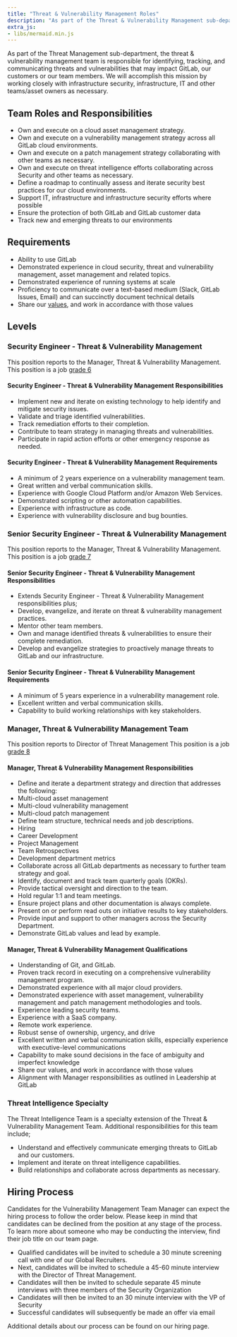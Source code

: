 ```yaml
---
title: "Threat & Vulnerability Management Roles"
description: "As part of the Threat & Vulnerability Management sub-department, the threat & vulnerability management team is responsible for identifying, tracking, and communicating threats and vulnerabilities that may impact GitLab, our customers or our team members."
extra_js:
- libs/mermaid.min.js
---
```

 
As part of the Threat Management sub-department, the threat & vulnerability management team is responsible for identifying, tracking, and communicating threats and vulnerabilities that may impact GitLab, our customers or our team members. We will accomplish this mission by working closely with infrastructure security, infrastructure, IT and other teams/asset owners as necessary.

## Team Roles and Responsibilities

- Own and execute on a cloud asset management strategy.
- Own and execute on a vulnerability management strategy across all GitLab cloud environments.
- Own and execute on a patch management strategy collaborating with other teams as necessary.
- Own and execute on threat intelligence efforts collaborating across Security and other teams as necessary.
- Define a roadmap to continually assess and iterate security best practices for our cloud environments.
- Support IT, infrastructure and infrastructure security efforts where possible
- Ensure the protection of both GitLab and GitLab customer data
- Track new and emerging threats to our environments

## Requirements

- Ability to use GitLab
- Demonstrated experience in cloud security, threat and vulnerability management, asset management and related topics.
- Demonstrated experience of running systems at scale
- Proficiency to communicate over a text-based medium (Slack, GitLab Issues, Email) and can succinctly document technical details
- Share our [values](https://about.gitlab.com/handbook/values/), and work in accordance with those values

## Levels

### Security Engineer - Threat & Vulnerability Management

This position reports to the Manager, Threat & Vulnerability Management.
This position is a job [grade 6](https://about.gitlab.com/handbook/total-rewards/compensation/compensation-calculator/#gitlab-job-grades)

#### Security Engineer - Threat & Vulnerability Management Responsibilities

- Implement new and iterate on existing technology to help identify and mitigate security issues.
- Validate and triage identified vulnerabilities.
- Track remediation efforts to their completion.
- Contribute to team strategy in managing threats and vulnerabilities.
- Participate in rapid action efforts or other emergency response as needed.

#### Security Engineer - Threat & Vulnerability Management Requirements

- A minimum of 2 years experience on a vulnerability management team.
- Great written and verbal communication skills.
- Experience with Google Cloud Platform and/or Amazon Web Services.
- Demonstrated scripting or other automation capabilities.
- Experience with infrastructure as code.
- Experience with vulnerability disclosure and bug bounties.

### Senior Security Engineer - Threat & Vulnerability Management

This position reports to the Manager, Threat & Vulnerability Management.
This position is a job [grade 7](https://about.gitlab.com/handbook/total-rewards/compensation/compensation-calculator/#gitlab-job-grades)

#### Senior Security Engineer - Threat & Vulnerability Management Responsibilities

- Extends Security Engineer - Threat & Vulnerability Management responsibilities plus;
- Develop, evangelize, and iterate on threat & vulnerability management practices.
- Mentor other team members.
- Own and manage identified threats & vulnerabilities to ensure their complete remediation.
- Develop and evangelize strategies to proactively manage threats to GitLab and our infrastructure.

#### Senior Security Engineer - Threat & Vulnerability Management Requirements

- A minimum of 5 years experience in a vulnerability management role.
- Excellent written and verbal communication skills.
- Capability to build working relationships with key stakeholders.

### Manager, Threat & Vulnerability Management Team

This position reports to Director of Threat Management
This position is a job [grade 8](https://about.gitlab.com/handbook/total-rewards/compensation/compensation-calculator/#gitlab-job-grades)

#### Manager, Threat & Vulnerability Management Responsibilities

- Define and iterate a department strategy and direction that addresses the following:
- Multi-cloud asset management
- Multi-cloud vulnerability management
- Multi-cloud patch management
- Define team structure, technical needs and job descriptions.
- Hiring
- Career Development
- Project Management
- Team Retrospectives
- Development department metrics
- Collaborate across all GitLab departments as necessary to further team strategy and goal.
- Identify, document and track team quarterly goals (OKRs).
- Provide tactical oversight and direction to the team.
- Hold regular 1:1 and team meetings.
- Ensure project plans and other documentation is always complete.
- Present on or perform read outs on initiative results to key stakeholders.
- Provide input and support to other managers across the Security Department.
- Demonstrate GitLab values and lead by example.

#### Manager, Threat & Vulnerability Management Qualifications

- Understanding of Git, and GitLab.
- Proven track record in executing on a comprehensive vulnerability management program.
- Demonstrated experience with all major cloud providers.
- Demonstrated experience with asset management, vulnerability management and patch management methodologies and tools.
- Experience leading security teams.
- Experience with a SaaS company.
- Remote work experience.
- Robust sense of ownership, urgency, and drive
- Excellent written and verbal communication skills, especially experience with executive-level communications
- Capability to make sound decisions in the face of ambiguity and imperfect knowledge
- Share our values, and work in accordance with those values
- Alignment with Manager responsibilities as outlined in Leadership at GitLab

### Threat Intelligence Specialty

The Threat Intelligence Team is a specialty extension of the Threat & Vulnerability Management Team. Additional responsibilities for this team include;

- Understand and effectively communicate emerging threats to GitLab and our customers.
- Implement and iterate on threat intelligence capabilities.
- Build relationships and collaborate across departments as necessary.

## Hiring Process

Candidates for the Vulnerability Management Team Manager can expect the hiring process to follow the order below. Please keep in mind that candidates can be declined from the position at any stage of the process. To learn more about someone who may be conducting the interview, find their job title on our team page.

- Qualified candidates will be invited to schedule a 30 minute screening call with one of our Global Recruiters.
- Next, candidates will be invited to schedule a 45-60 minute interview with the Director of Threat Management.
- Candidates will then be invited to schedule separate 45 minute interviews with three members of the Security Organization
- Candidates will then be invited to an 30 minute interview with the VP of Security
- Successful candidates will subsequently be made an offer via email

Additional details about our process can be found on our hiring page.



